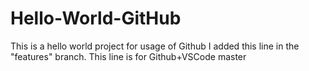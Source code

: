 # Hello-World-GitHub
This is a hello world project for usage of Github
I added this line in the "features" branch.
This line is for Github+VSCode
master
